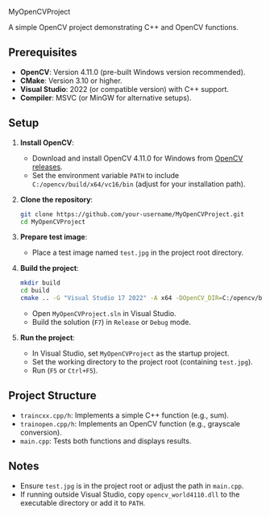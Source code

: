 MyOpenCVProject

 A simple OpenCV project demonstrating C++ and OpenCV functions.

 ## Prerequisites
 - **OpenCV**: Version 4.11.0 (pre-built Windows version recommended).
 - **CMake**: Version 3.10 or higher.
 - **Visual Studio**: 2022 (or compatible version) with C++ support.
 - **Compiler**: MSVC (or MinGW for alternative setups).

 ## Setup
 1. **Install OpenCV**:
    - Download and install OpenCV 4.11.0 for Windows from [OpenCV releases](https://opencv.org/releases/).
    - Set the environment variable `PATH` to include `C:/opencv/build/x64/vc16/bin` (adjust for your installation path).

 2. **Clone the repository**:
    ```bash
    git clone https://github.com/your-username/MyOpenCVProject.git
    cd MyOpenCVProject
    ```

 3. **Prepare test image**:
    - Place a test image named `test.jpg` in the project root directory.

 4. **Build the project**:
    ```bash
    mkdir build
    cd build
    cmake .. -G "Visual Studio 17 2022" -A x64 -DOpenCV_DIR=C:/opencv/build
    ```
    - Open `MyOpenCVProject.sln` in Visual Studio.
    - Build the solution (`F7`) in `Release` or `Debug` mode.

 5. **Run the project**:
    - In Visual Studio, set `MyOpenCVProject` as the startup project.
    - Set the working directory to the project root (containing `test.jpg`).
    - Run (`F5` or `Ctrl+F5`).

 ## Project Structure
 - `traincxx.cpp/h`: Implements a simple C++ function (e.g., sum).
 - `trainopen.cpp/h`: Implements an OpenCV function (e.g., grayscale conversion).
 - `main.cpp`: Tests both functions and displays results.

 ## Notes
 - Ensure `test.jpg` is in the project root or adjust the path in `main.cpp`.
 - If running outside Visual Studio, copy `opencv_world4110.dll` to the executable directory or add it to `PATH`.
